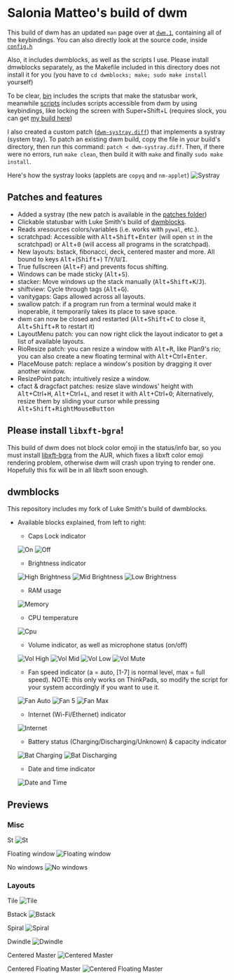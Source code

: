 # Salonia Matteo's build of dwm

This build of dwm has an updated `man` page over at [`dwm.1`](https://github.com/saloniamatteo/dwm/blob/master/dwm.1), containing all of the keybindings. You can also directly look at the source code, inside [`config.h`](https://github.com/saloniamatteo/dwm/blob/master/config.h)

Also, it includes dwmblocks, as well as the scripts I use. Please install dmwblocks separately, as the Makefile included in this directory does not install it for you (you have to `cd dwmblocks; make; sudo make install` yourself)

To be clear, [bin](https://github.com/saloniamatteo/dwm/tree/master/dwmblocks/bin) includes the scripts that make the statusbar work, meanwhile [scripts](https://github.com/saloniamatteo/dwm/tree/master/scripts) includes scripts accessible from dwm by using keybindings, like locking the screen with Super+Shift+L (requires slock, you can get [my build here](https://github.com/saloniamatteo/dotfiles/tree/master/slock))

I also created a custom patch ([`dwm-systray.diff`](https://github.com/saloniamatteo/dwm/blob/master/patches/dwm-systray.diff)) that implements a systray (system tray). To patch an existing dwm build, copy the file in your build's directory, then run this command: `patch < dwm-systray.diff`. Then, if there were no errors, run `make clean`, then build it with `make` and finally `sudo make install`.

Here's how the systray looks (applets are `copyq` and `nm-applet`)
![Systray](https://raw.githubusercontent.com/saloniamatteo/dwm/master/Previews/systray.png)

## Patches and features

- Added a systray (the new patch is available in the [patches folder](https://github.com/saloniamatteo/dwm/tree/master/patches))
- Clickable statusbar with Luke Smith's build of [dwmblocks](https://github.com/lukesmithxyz/dwmblocks).
- Reads xresources colors/variables (i.e. works with `pywal`, etc.).
- scratchpad: Accessible with <kbd>Alt</kbd>+<kbd>Shift</kbd>+<kbd>Enter</kbd> (will open `st` in the scratchpad) or <kbd>Alt</kbd>+<kbd>0</kbd> (will access all programs in the scratchpad).
- New layouts: bstack, fibonacci, deck, centered master and more.
All bound to keys <kbd>Alt</kbd>+(<kbd>Shift</kbd>+)
<kbd>T</kbd>/<kbd>Y</kbd>/<kbd>U</kbd>/<kbd>I</kbd>.
- True fullscreen (<kbd>Alt</kbd>+<kbd>F</kbd>) and prevents focus shifting.
- Windows can be made sticky (<kbd>Alt</kbd>+<kbd>S</kbd>).
- stacker: Move windows up the stack manually (<kbd>Alt</kbd>+<kbd>Shift</kbd>+<kbd>K</kbd>/<kbd>J</kbd>).
- shiftview: Cycle through tags (<kbd>Alt</kbd>+<kbd>G</kbd>).
- vanitygaps: Gaps allowed across all layouts.
- swallow patch: if a program run from a terminal would make it inoperable, it temporarily takes its place to save space.
- dwm can now be closed and restarted (<kbd>Alt</kbd>+<kbd>Shift</kbd>+<kbd>C</kbd> to close it, <kbd>Alt</kbd>+<kbd>Shift</kbd>+<kbd>R</kbd> to restart it)
- LayoutMenu patch: you can now right click the layout indicator to get a list of available layouts.
- RioResize patch: you can resize a window with <kbd>Alt</kbd>+<kbd>R</kbd>, like Plan9's rio; you can also create a new floating terminal with <kbd>Alt</kbd>+Ctrl+<kbd>Enter</kbd>.
- PlaceMouse patch: replace a window's position by dragging it over another window.
- ResizePoint patch: intuitively resize a window.
- cfact & dragcfact patches: resize slave windows' height with <kbd>Alt</kbd>+Ctrl+<kbd>H</kbd>, <kbd>Alt</kbd>+Ctrl+<kbd>L</kbd>, and reset it with <kbd>Alt</kbd>+Ctrl+<kbd>O</kbd>;
Alternatively, resize them by sliding your cursor while pressing <kbd>Alt</kbd>+<kbd>Shift</kbd>+<kbd>RightMouseButton</kbd>

## Please install `libxft-bgra`!

This build of dwm does not block color emoji in the status/info bar, so you must install [libxft-bgra](https://aur.archlinux.org/packages/libxft-bgra/) from the AUR, which fixes a libxft color emoji rendering problem, otherwise dwm will crash upon trying to render one. Hopefully this fix will be in all libxft soon enough.

## dwmblocks

This repository includes my fork of Luke Smith's build of dwmblocks.

+ Available blocks explained, from left to right:
	- Caps Lock indicator

	![On](https://raw.githubusercontent.com/saloniamatteo/dwm/master/Previews/blocks-capslock-on.png) ![Off](https://raw.githubusercontent.com/saloniamatteo/dwm/master/Previews/blocks-capslock-off.png)

	- Brightness indicator

	![High Brightness](https://raw.githubusercontent.com/saloniamatteo/dwm/master/Previews/blocks-brightness-high.png) ![Mid Brightness](https://raw.githubusercontent.com/saloniamatteo/dwm/master/Previews/blocks-brightness-mid.png) ![Low Brightness](https://raw.githubusercontent.com/saloniamatteo/dwm/master/Previews/blocks-brightness-low.png)

	- RAM usage

	![Memory](https://raw.githubusercontent.com/saloniamatteo/dwm/master/Previews/blocks-memory.png)

	- CPU temperature

	![Cpu](https://raw.githubusercontent.com/saloniamatteo/dwm/master/Previews/blocks-cpu.png)

	- Volume indicator, as well as microphone status (on/off)

	![Vol High](https://raw.githubusercontent.com/saloniamatteo/dwm/master/Previews/blocks-vol-high.png) ![Vol Mid](https://raw.githubusercontent.com/saloniamatteo/dwm/master/Previews/blocks-vol-mid.png) ![Vol Low](https://raw.githubusercontent.com/saloniamatteo/dwm/master/Previews/blocks-vol-low.png) ![Vol Mute](https://raw.githubusercontent.com/saloniamatteo/dwm/master/Previews/blocks-vol-mute.png)

	- Fan speed indicator (a = auto, [1-7] is normal level, max = full speed). NOTE: this only works on ThinkPads, so modify the script for your system accordingly if you want to use it.

	![Fan Auto](https://raw.githubusercontent.com/saloniamatteo/dwm/master/Previews/blocks-fan-auto.png) ![Fan 5](https://raw.githubusercontent.com/saloniamatteo/dwm/master/Previews/blocks-fan-5.png) ![Fan Max](https://raw.githubusercontent.com/saloniamatteo/dwm/master/Previews/blocks-fan-max.png)

	- Internet (Wi-Fi/Ethernet) indicator

	![Internet](https://raw.githubusercontent.com/saloniamatteo/dwm/master/Previews/blocks-internet.png)

	- Battery status (Charging/Discharging/Unknown) & capacity indicator

	![Bat Charging](https://raw.githubusercontent.com/saloniamatteo/dwm/master/Previews/blocks-bat-charging.png) ![Bat Discharging](https://raw.githubusercontent.com/saloniamatteo/dwm/master/Previews/blocks-bat-discharging.png)

	- Date and time indicator

	![Date and Time](https://raw.githubusercontent.com/saloniamatteo/dwm/master/Previews/blocks-datetime.png)

## Previews

### Misc

St
![St](https://raw.githubusercontent.com/saloniamatteo/dwm/master/Previews/preview-st.png)

Floating window
![Floating window](https://raw.githubusercontent.com/saloniamatteo/dwm/master/Previews/preview-floating-win.png)

No windows
![No windows](https://raw.githubusercontent.com/saloniamatteo/dwm/master/Previews/preview-nowin.png)

### Layouts

Tile
![Tile](https://raw.githubusercontent.com/saloniamatteo/dwm/master/Previews/layouts-tile.png)

Bstack
![Bstack](https://raw.githubusercontent.com/saloniamatteo/dwm/master/Previews/layouts-bstack.png)

Spiral
![Spiral](https://raw.githubusercontent.com/saloniamatteo/dwm/master/Previews/layouts-spiral.png)

Dwindle
![Dwindle](https://raw.githubusercontent.com/saloniamatteo/dwm/master/Previews/layouts-dwindle.png)

Centered Master
![Centered Master](https://raw.githubusercontent.com/saloniamatteo/dwm/master/Previews/layouts-centeredmaster.png)

Centered Floating Master
![Centered Floating Master](https://raw.githubusercontent.com/saloniamatteo/dwm/master/Previews/layouts-centeredfloatingmaster.png)
